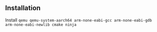 ## Installation

Install `qemu qemu-system-aarch64 arm-none-eabi-gcc arm-none-eabi-gdb arm-none-eabi-newlib cmake ninja`